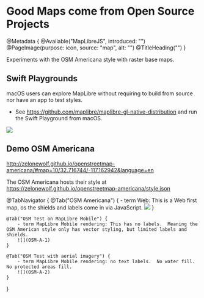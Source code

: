 # Good Maps come from Open Source Projects

@Metadata {
    @Available("MapLibreJS", introduced: "")
    @PageImage(purpose: icon, source: "map", alt: "")
    @TitleHeading("")
}

Experiments with the OSM Americana style with raster base maps.

## Swift Playgrounds

macOS users can explore MapLibre without requiring to build from source nor have an app to test styles.

* See <https://github.com/maplibre/maplibre-gl-native-distribution> and run the Swift Playground from macOS.

![](OSM-Swift-Playground)


## Demo OSM Americana

<http://zelonewolf.github.io/openstreetmap-americana/#map=10/32.716744/-117.162942&language=en>

The OSM Americana hosts their style at https://zelonewolf.github.io/openstreetmap-americana/style.json

@TabNavigator {
    @Tab("OSM Americana") {
        - term Web:  This is a Web first map, os the shields and labels come in via JavaScript.
        ![](OSM-A-0)
    }
    
    @Tab("OSM Test on MapLibre Mobile") {
        - term MapLibre Mobile rendering: This has no labels.  Meaning the OSM American style only has vector styling, but limited labels and shields.
        ![](OSM-A-1)
    }

    @Tab("OSM Test with aerial imagery") {
        - term MapLibre Mobile rendering: no text labels.  No water fill. No protected areas fill.
        ![](OSM-A-2)
    }
}

